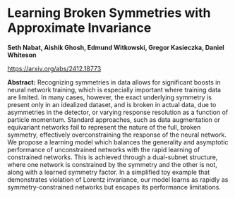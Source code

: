 # Learning Broken Symmetries with Approximate Invariance

**Seth Nabat, Aishik Ghosh, Edmund Witkowski, Gregor Kasieczka, Daniel Whiteson**

https://arxiv.org/abs/2412.18773

**Abstract:** Recognizing symmetries in data allows for significant boosts in neural network training, which is
especially important where training data are limited. In many cases, however, the exact underlying symmetry is present
only in an idealized dataset, and is broken in actual data, due to asymmetries in the detector, or varying response
resolution as a function of particle momentum. Standard approaches, such as data augmentation or equivariant networks
fail to represent the nature of the full, broken symmetry, effectively overconstraining the response of the neural
network. We propose a learning model which balances the generality and asymptotic performance of unconstrained networks
with the rapid learning of constrained networks. This is achieved through a dual-subnet structure, where one network is
constrained by the symmetry and the other is not, along with a learned symmetry factor. In a simplified toy example that
demonstrates violation of Lorentz invariance, our model learns as rapidly as symmetry-constrained networks but escapes
its performance limitations.
